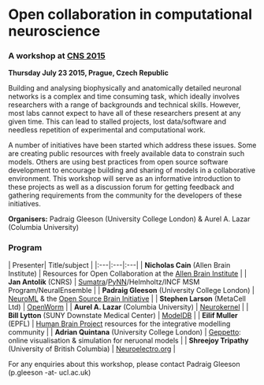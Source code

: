 # Open collaboration in computational neuroscience

### A workshop at [CNS 2015](http://www.cnsorg.org/cns-2015-prague)

**Thursday July 23 2015, Prague, Czech Republic**

Building and analysing biophysically and anatomically detailed neuronal networks is a complex and time consuming task, which ideally involves researchers with a range of backgrounds and technical skills. However, most labs cannot expect to have all of these researchers present at any given time. This can lead to stalled projects, lost data/software and needless repetition of experimental and computational work. 
 
A number of initiatives have been started which address these issues. Some are creating public resources with freely available data to constrain such models. Others are using best practices from open source software development to encourage building and sharing of models in a collaborative environment. This workshop will serve as an informative introduction to these projects as well as a discussion forum for getting feedback and gathering requirements from the community for the developers of these initiatives.  

**Organisers:** Padraig Gleeson (University College London) & Aurel A. Lazar (Columbia University)

### Program

|  Presenter| Title/subject |
|:---|:---|:---| 
| **Nicholas Cain** (Allen Brain Institute) | Resources for Open Collaboration at the [Allen Brain Institute](http://www.brain-map.org/) |
| **Jan Antolik** (CNRS) | [Sumatra](http://neuralensemble.org/sumatra/)/[PyNN](http://neuralensemble.org/trac/PyNN)/Helmholtz/INCF MSM Program/NeuralEnsemble  |
| **Padraig Gleeson** (University College London) | [NeuroML](https://neuroml.org) & the [Open Source Brain Initiative](http://opensourcebrain.org/)  |
| **Stephen Larson** (MetaCell Ltd) | [OpenWorm](http://www.openworm.org/)  |
| **Aurel A. Lazar** (Columbia University) | [Neurokernel](http://neurokernel.github.io/) |
| **Bill Lytton** (SUNY Downstate Medical Center) | [ModelDB](http://senselab.med.yale.edu/ModelDB/) |
| **Eilif Muller** (EPFL) | [Human Brain Project](https://www.humanbrainproject.eu/) resources for the integrative modelling community  |
| **Adrian Quintana** (University College London) | [Geppetto](http://www.geppetto.org/): online visualisation & simulation for neruonal models |
| **Shreejoy Tripathy** (University of British Columbia) | [Neuroelectro.org](http://neuroelectro.org/)  |

For any enquiries about this workshop, please contact Padraig Gleeson (p.gleeson -at- ucl.ac.uk)
